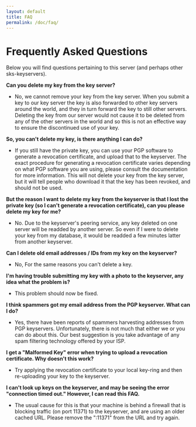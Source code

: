 ```yaml
---
layout: default
title: FAQ
permalink: /doc/faq/
---
```


# Frequently Asked Questions

Below you will find questions pertaining to this server (and perhaps other sks-keyservers).

**Can you delete my key from the key server?**

* No, we cannot remove your key from the key server. When you submit a key to our key server the key is also forwarded to other key servers around the world, and they in turn forward the key to still other servers. Deleting the key from our server would not cause it to be deleted from any of the other servers in the world and so this is not an effective way to ensure the discontinued use of your key.

**So, you can't delete my key, is there anything I can do?**

* If you still have the private key, you can use your PGP software to generate a revocation certificate, and upload that to the keyserver. The exact procedure for generating a revocation certificate varies depending on what PGP software you are using, please consult the documentation for more information. This will not delete your key from the key server, but it will tell people who download it that the key has been revoked, and should not be used.

**But the reason I want to delete my key from the keyserver is that I lost the private key (so I can't generate a revocation certificate), can you please delete my key for me?**

* No.  Due to the keyserver's peering service, any key deleted on one server will be readded by another server. So even if I were to delete your key from my database, it would be readded a few minutes latter from another keyserver.

**Can I delete old email addresses / IDs from my key on the keyserver?**

* No, For the same reasons you can't delete a key.

**I'm having trouble submitting my key with a photo to the keyserver, any idea what the problem is?**

* This problem should now be fixed.

**I think spammers got my email address from the PGP keyserver. What can I do?**

* Yes, there have been reports of spammers harvesting addresses from PGP keyservers. Unfortunately, there is not much that either we or you can do about this. Our best suggestion is you take advantage of any spam filtering technology offered by your ISP.

**I get a "Malformed Key" error when trying to upload a revocation certificate. Why doesn't this work?**

* Try applying the revocation certificate to your local key-ring and then re-uploading your key to the keyserver.

**I can't look up keys on the keyserver, and may be seeing the error "connection timed out." However, I can read this FAQ.**

* The usual cause for this is that your machine is behind a firewall that is blocking traffic (on port 11371) to the keyserver, and are using an older cached URL. Please remove the ":11371" from the URL and try again.

